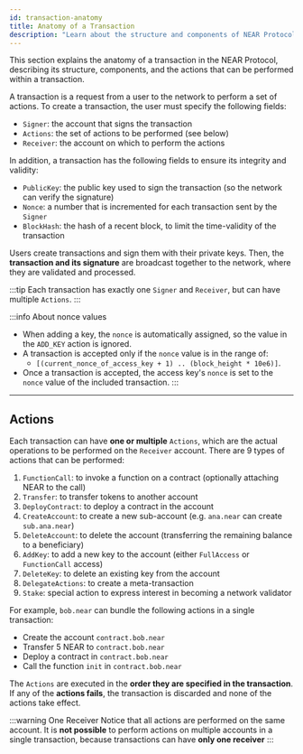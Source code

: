 ```yaml
---
id: transaction-anatomy
title: Anatomy of a Transaction
description: "Learn about the structure and components of NEAR Protocol transactions, including signers, receivers, actions, and transaction validation fields."
---
```


This section explains the anatomy of a transaction in the NEAR Protocol, describing its structure, components, and the actions that can be performed within a transaction.

A transaction is a request from a user to the network to perform a set of actions. To create a transaction, the user must specify the following fields:

- `Signer`: the account that signs the transaction
- `Actions`: the set of actions to be performed (see below)
- `Receiver`: the account on which to perform the actions

In addition, a transaction has the following fields to ensure its integrity and validity:

- `PublicKey`: the public key used to sign the transaction (so the network can verify the signature)
- `Nonce`: a number that is incremented for each transaction sent by the `Signer`
- `BlockHash`: the hash of a recent block, to limit the time-validity of the transaction

Users create transactions and sign them with their private keys. Then, the **transaction and its signature** are broadcast together to the network, where they are validated and processed.

:::tip
Each transaction has exactly one `Signer` and `Receiver`, but can have multiple `Actions`.
:::

:::info About nonce values
- When adding a key, the `nonce` is automatically assigned, so the value in the `ADD_KEY` action is ignored.
- A transaction is accepted only if the `nonce` value is in the range of:
  - `[(current_nonce_of_access_key + 1) .. (block_height * 10e6)]`.
- Once a transaction is accepted, the access key's `nonce` is set to the `nonce` value of the included transaction.
:::

---

## Actions

Each transaction can have **one or multiple** `Actions`, which are the actual operations to be performed on the `Receiver` account. There are 9 types of actions that can be performed:

1. `FunctionCall`: to invoke a function on a contract (optionally attaching NEAR to the call)
2. `Transfer`: to transfer tokens to another account
3. `DeployContract`: to deploy a contract in the account
4. `CreateAccount`: to create a new sub-account (e.g. `ana.near` can create `sub.ana.near`)
5. `DeleteAccount`: to delete the account (transferring the remaining balance to a beneficiary)
6. `AddKey`: to add a new key to the account (either `FullAccess` or `FunctionCall` access)
7. `DeleteKey`: to delete an existing key from the account
8. `DelegateActions`: to create a meta-transaction
9. `Stake`: special action to express interest in becoming a network validator

For example, `bob.near` can bundle the following actions in a single transaction:
- Create the account `contract.bob.near`
- Transfer 5 NEAR to `contract.bob.near`
- Deploy a contract in `contract.bob.near`
- Call the function `init` in `contract.bob.near`

The `Actions` are executed in the **order they are specified in the transaction**. If any of the **actions fails**, the transaction is discarded and none of the actions take effect.

:::warning One Receiver
Notice that all actions are performed on the same account. It is **not possible** to perform actions on multiple accounts in a single transaction, because transactions can have **only one receiver**
:::
